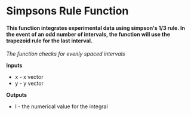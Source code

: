 # Simpsons Rule Function
#### This function integrates experimental data using simpson's 1/3 rule. In the event of an odd number of intervals, the function will use the trapezoid rule for the last interval.

*The function checks for evenly spaced intervals*

**Inputs**
* x - x vector
* y - y vector

**Outputs**
* I - the numerical value for the integral
